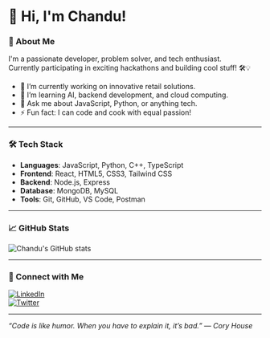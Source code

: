 # 👋 Hi, I'm Chandu!

### 🚀 About Me
I'm a passionate developer, problem solver, and tech enthusiast.  
Currently participating in exciting hackathons and building cool stuff! 🛠️💡

- 🔭 I’m currently working on innovative retail solutions.
- 🌱 I’m learning AI, backend development, and cloud computing.
- 💬 Ask me about JavaScript, Python, or anything tech.
- ⚡ Fun fact: I can code and cook with equal passion!

---

### 🛠️ Tech Stack

- **Languages**: JavaScript, Python, C++, TypeScript  
- **Frontend**: React, HTML5, CSS3, Tailwind CSS  
- **Backend**: Node.js, Express  
- **Database**: MongoDB, MySQL  
- **Tools**: Git, GitHub, VS Code, Postman  

---

### 📈 GitHub Stats

![Chandu's GitHub stats](https://github-readme-stats.vercel.app/api?username=chandu&show_icons=true&theme=radical)

---

### 🔗 Connect with Me

[![LinkedIn](https://img.shields.io/badge/LinkedIn-blue?style=for-the-badge&logo=linkedin)](https://linkedin.com/in/your-link)  
[![Twitter](https://img.shields.io/badge/Twitter-black?style=for-the-badge&logo=twitter)](https://twitter.com/your-link)

---

_“Code is like humor. When you have to explain it, it’s bad.” — Cory House_

